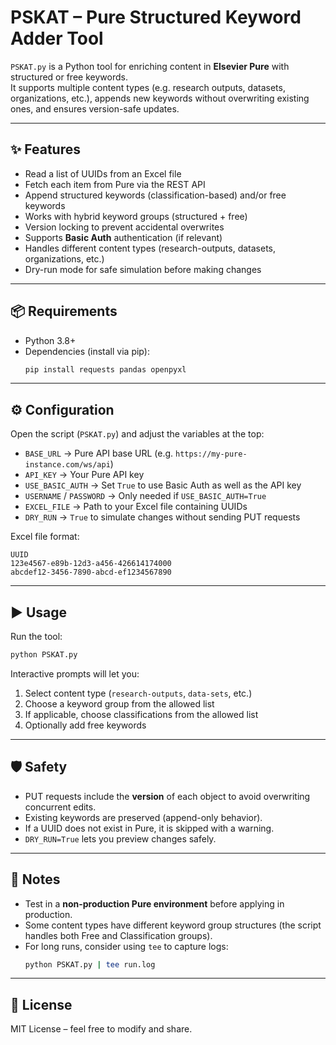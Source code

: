 # PSKAT – Pure Structured Keyword Adder Tool

`PSKAT.py` is a Python tool for enriching content in **Elsevier Pure** with structured or free keywords.  
It supports multiple content types (e.g. research outputs, datasets, organizations, etc.), appends new keywords without overwriting existing ones, and ensures version-safe updates.

---

## ✨ Features
- Read a list of UUIDs from an Excel file
- Fetch each item from Pure via the REST API
- Append structured keywords (classification-based) and/or free keywords
- Works with hybrid keyword groups (structured + free)
- Version locking to prevent accidental overwrites
- Supports **Basic Auth** authentication (if relevant)
- Handles different content types (research-outputs, datasets, organizations, etc.)
- Dry-run mode for safe simulation before making changes

---

## 📦 Requirements
- Python 3.8+
- Dependencies (install via pip):
  ```bash
  pip install requests pandas openpyxl
  ```

---

## ⚙️ Configuration
Open the script (`PSKAT.py`) and adjust the variables at the top:

- `BASE_URL` → Pure API base URL (e.g. `https://my-pure-instance.com/ws/api`)
- `API_KEY` → Your Pure API key
- `USE_BASIC_AUTH` → Set `True` to use Basic Auth as well as the API key
- `USERNAME` / `PASSWORD` → Only needed if `USE_BASIC_AUTH=True`
- `EXCEL_FILE` → Path to your Excel file containing UUIDs
- `DRY_RUN` → `True` to simulate changes without sending PUT requests

Excel file format:
```text
UUID
123e4567-e89b-12d3-a456-426614174000
abcdef12-3456-7890-abcd-ef1234567890
```

---

## ▶️ Usage

Run the tool:
```bash
python PSKAT.py
```

Interactive prompts will let you:
1. Select content type (`research-outputs`, `data-sets`, etc.)
2. Choose a keyword group from the allowed list
3. If applicable, choose classifications from the allowed list
4. Optionally add free keywords

---

## 🛡️ Safety
- PUT requests include the **version** of each object to avoid overwriting concurrent edits.
- Existing keywords are preserved (append-only behavior).
- If a UUID does not exist in Pure, it is skipped with a warning.
- `DRY_RUN=True` lets you preview changes safely.

---


## 🤝 Notes
- Test in a **non-production Pure environment** before applying in production.
- Some content types have different keyword group structures (the script handles both Free and Classification groups).
- For long runs, consider using `tee` to capture logs:
  ```bash
  python PSKAT.py | tee run.log
  ```

---

## 📜 License
MIT License – feel free to modify and share.
